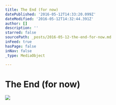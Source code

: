 ```yaml
---
title: The End (for now)
datePublished: '2016-05-12T14:33:20.099Z'
dateModified: '2016-05-12T14:32:44.391Z'
author: []
description: ''
starred: false
sourcePath: _posts/2016-05-12-the-end-for-now.md
inFeed: true
hasPage: false
inNav: false
_type: MediaObject

---
```

# The End (for now)
![](https://the-grid-user-content.s3-us-west-2.amazonaws.com/9d9658d0-3a11-4862-b44a-e8573dfd6bdf.jpg)